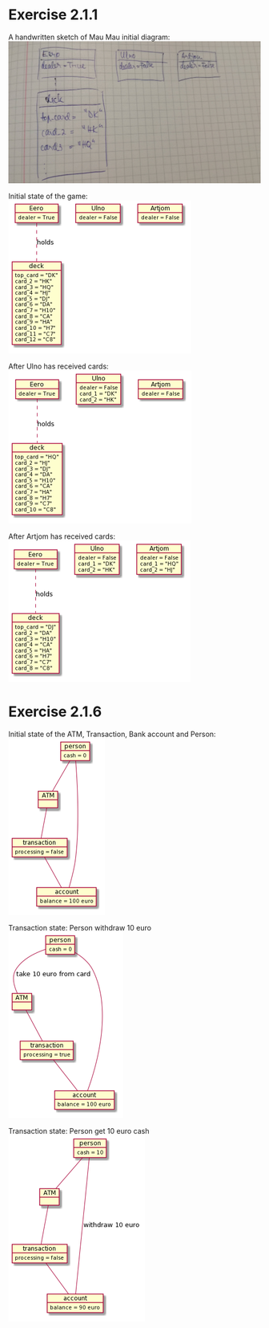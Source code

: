# Exercise 2.1.1
A handwritten sketch of Mau Mau initial diagram:
![image](images/maumau_handwritten.jpg)

Initial state of the game:
![image](images/ex_211_1.png)

After Ulno has received cards:
![image](images/ex_211_2.png)

After Artjom has received cards:
![image](images/ex_211_3.png)

# Exercise 2.1.6

Initial state of the ATM, Transaction, Bank account and Person:
![image](images/ex_216_1.png)


Transaction state: Person withdraw 10 euro
![image](images/ex_216_2.png)

Transaction state: Person get 10 euro cash
![image](images/ex_216_3.png)